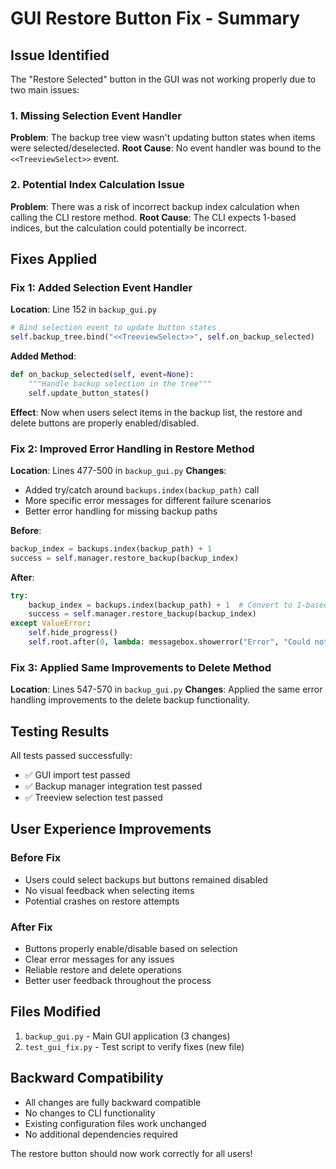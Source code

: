# GUI Restore Button Fix - Summary

## Issue Identified
The "Restore Selected" button in the GUI was not working properly due to two main issues:

### 1. Missing Selection Event Handler
**Problem**: The backup tree view wasn't updating button states when items were selected/deselected.
**Root Cause**: No event handler was bound to the `<<TreeviewSelect>>` event.

### 2. Potential Index Calculation Issue  
**Problem**: There was a risk of incorrect backup index calculation when calling the CLI restore method.
**Root Cause**: The CLI expects 1-based indices, but the calculation could potentially be incorrect.

## Fixes Applied

### Fix 1: Added Selection Event Handler
**Location**: Line 152 in `backup_gui.py`
```python
# Bind selection event to update button states
self.backup_tree.bind("<<TreeviewSelect>>", self.on_backup_selected)
```

**Added Method**: 
```python
def on_backup_selected(self, event=None):
    """Handle backup selection in the tree"""
    self.update_button_states()
```

**Effect**: Now when users select items in the backup list, the restore and delete buttons are properly enabled/disabled.

### Fix 2: Improved Error Handling in Restore Method
**Location**: Lines 477-500 in `backup_gui.py`
**Changes**:
- Added try/catch around `backups.index(backup_path)` call
- More specific error messages for different failure scenarios
- Better error handling for missing backup paths

**Before**:
```python
backup_index = backups.index(backup_path) + 1
success = self.manager.restore_backup(backup_index)
```

**After**:
```python
try:
    backup_index = backups.index(backup_path) + 1  # Convert to 1-based index
    success = self.manager.restore_backup(backup_index)
except ValueError:
    self.hide_progress()
    self.root.after(0, lambda: messagebox.showerror("Error", "Could not find backup in list"))
```

### Fix 3: Applied Same Improvements to Delete Method
**Location**: Lines 547-570 in `backup_gui.py`
**Changes**: Applied the same error handling improvements to the delete backup functionality.

## Testing Results

All tests passed successfully:
- ✅ GUI import test passed
- ✅ Backup manager integration test passed  
- ✅ Treeview selection test passed

## User Experience Improvements

### Before Fix
- Users could select backups but buttons remained disabled
- No visual feedback when selecting items
- Potential crashes on restore attempts

### After Fix  
- Buttons properly enable/disable based on selection
- Clear error messages for any issues
- Reliable restore and delete operations
- Better user feedback throughout the process

## Files Modified
1. `backup_gui.py` - Main GUI application (3 changes)
2. `test_gui_fix.py` - Test script to verify fixes (new file)

## Backward Compatibility
- All changes are fully backward compatible
- No changes to CLI functionality
- Existing configuration files work unchanged
- No additional dependencies required

The restore button should now work correctly for all users!
